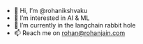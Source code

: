 - 👋 Hi, I’m @rohanikshvaku
- 👀 I’m interested in AI & ML 
- 🌱 I’m currently in the langchain rabbit hole
- 📫 Reach me on rohan@rohanjain.com

<!---
rohanikshvaku/rohanikshvaku is a ✨ special ✨ repository because its `README.md` (this file) appears on your GitHub profile.
You can click the Preview link to take a look at your changes.
--->
